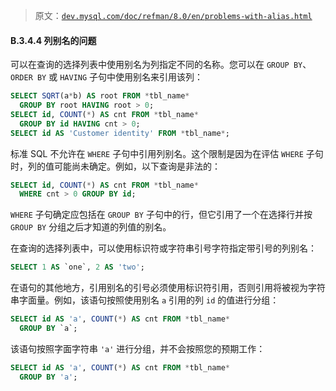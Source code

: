 > 原文：[`dev.mysql.com/doc/refman/8.0/en/problems-with-alias.html`](https://dev.mysql.com/doc/refman/8.0/en/problems-with-alias.html)

#### B.3.4.4 列别名的问题

可以在查询的选择列表中使用别名为列指定不同的名称。您可以在 `GROUP BY`、`ORDER BY` 或 `HAVING` 子句中使用别名来引用该列：

```sql
SELECT SQRT(a*b) AS root FROM *tbl_name*
  GROUP BY root HAVING root > 0;
SELECT id, COUNT(*) AS cnt FROM *tbl_name*
  GROUP BY id HAVING cnt > 0;
SELECT id AS 'Customer identity' FROM *tbl_name*;
```

标准 SQL 不允许在 `WHERE` 子句中引用列别名。这个限制是因为在评估 `WHERE` 子句时，列的值可能尚未确定。例如，以下查询是非法的：

```sql
SELECT id, COUNT(*) AS cnt FROM *tbl_name*
  WHERE cnt > 0 GROUP BY id;
```

`WHERE` 子句确定应包括在 `GROUP BY` 子句中的行，但它引用了一个在选择行并按 `GROUP BY` 分组之后才知道的列值的别名。

在查询的选择列表中，可以使用标识符或字符串引号字符指定带引号的列别名：

```sql
SELECT 1 AS `one`, 2 AS 'two';
```

在语句的其他地方，引用别名的引号必须使用标识符引用，否则引用将被视为字符串字面量。例如，该语句按照使用别名 ``a`` 引用的列 `id` 的值进行分组：

```sql
SELECT id AS 'a', COUNT(*) AS cnt FROM *tbl_name*
  GROUP BY `a`;
```

该语句按照字面字符串 `'a'` 进行分组，并不会按照您的预期工作：

```sql
SELECT id AS 'a', COUNT(*) AS cnt FROM *tbl_name*
  GROUP BY 'a';
```

